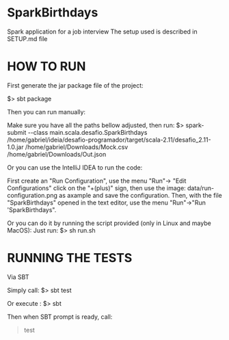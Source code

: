 # SparkBirthdays
Spark application for a job interview
The setup used is described in SETUP.md file

HOW TO RUN
==========

First generate the jar package file of the project:

$> sbt package

Then you can run manually:

Make sure you have all the paths bellow adjusted, then run:
$> spark-submit --class main.scala.desafio.SparkBirthdays /home/gabriel/ideia/desafio-programador/target/scala-2.11/desafio_2.11-1.0.jar /home/gabriel/Downloads/Mock.csv /home/gabriel/Downloads/Out.json

Or you can use the IntelliJ IDEA to run the code:

First create an "Run Configuration", use the menu "Run"-> "Edit Configurations" click on the "+(plus)" sign, then use the image: data/run-configuration.png as axample and save the configuration.
Then, with the file "SparkBirthdays" opened in the text editor, use the menu "Run"->"Run 'SparkBirthdays".


Or you can do it by running the script provided (only in Linux and maybe MacOS):
Just run:
$> sh run.sh


RUNNING THE TESTS
=================
Via SBT

Simply call:
$> sbt test

Or execute :
$> sbt

Then when SBT prompt is ready, call:
> test
